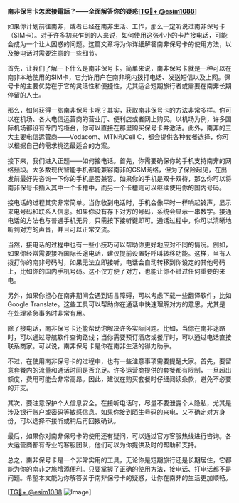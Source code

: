 **南非保号卡怎麽接電話？——全面解答你的疑惑[[TG💪+ @esim1088](https://t.me/s/esim1088)]**

如果你计划前往南非，或者已经在南非生活、工作，那么一定听说过南非保号卡（SIM卡）。对于许多初来乍到的人来说，如何使用这张小小的卡片接电话，可能会成为一个让人困惑的问题。这篇文章将为你详细解答南非保号卡的使用方法，以及接电话时需要注意的一些细节。

首先，让我们了解一下什么是南非保号卡。简单来说，南非保号卡就是一种可以在南非本地使用的SIM卡，它允许用户在南非境内拨打电话、发送短信以及上网。保号卡的主要优势在于它的灵活性和便捷性，尤其适合短期旅行者或需要在南非长期停留的人士。

那么，如何获得一张南非保号卡呢？其实，获取南非保号卡的方法非常多样。你可以在机场、各大电信运营商的营业厅、便利店或者网上购买。以机场为例，许多国际机场都设有专门的柜台，你可以直接在那里购买保号卡并激活。此外，南非的三大主要电信运营商——Vodacom、MTN和Cell C，都会提供各种套餐选择，你可以根据自己的需求挑选最适合的方案。

接下来，我们进入正题——如何接电话。首先，你需要确保你的手机支持南非的网络频段。大多数现代智能手机都能兼容南非的GSM网络，但为了保险起见，在出发前最好先咨询一下你的手机是否兼容。如果你的手机是双卡双待，那么你可以将南非保号卡插入其中一个卡槽中，而另一个卡槽则可以继续使用你的国内号码。

接电话的过程其实非常简单。当你收到电话时，手机会像平时一样响起铃声，显示来电号码和联系人信息。如果你没有存下对方的号码，系统会显示一串数字。接通电话的方法也与普通手机无异，只需按下接听键即可。通话过程中，你可以清晰地听到对方的声音，并且可以正常交流。

当然，接电话的过程中也有一些小技巧可以帮助你更好地应对不同的情况。例如，如果你经常需要接听国际长途电话，建议提前设置好呼叫转移功能。这样，当有人拨打你的南非号码时，如果无法立即接听，电话会自动转移到你设定的其他号码上，比如你的国内手机号码。这不仅方便了对方，也能让你不错过任何重要的来电。

另外，如果你担心在南非期间会遇到语言障碍，可以考虑下载一些翻译软件，比如Google Translate。这些工具可以帮助你在通话中快速理解对方的意思，尤其是在处理紧急事务时非常有用。

除了接电话，南非保号卡还能帮助你解决许多实际问题。比如，当你在南非迷路时，可以通过导航软件查询路线；当你需要预订酒店或餐厅时，可以通过电话直接联系商家。可以说，南非保号卡是你在南非生活的得力助手。

不过，在使用南非保号卡的过程中，也有一些注意事项需要提醒大家。首先，要留意套餐内的流量和通话时间是否充足。许多运营商提供的套餐都有限制，一旦超出额度，费用可能会非常高昂。因此，建议在购买套餐时仔细阅读条款，避免不必要的开支。

其次，要注意保护个人信息安全。在接听电话时，尽量不要泄露个人隐私，尤其是涉及银行账户或密码等敏感信息。如果你接到陌生号码的来电，又不确定对方身份，可以选择不接听或稍后再回拨确认。

最后，如果你对南非保号卡的使用还有疑问，可以通过官方客服热线进行咨询。各大运营商都有专业的客服团队，他们可以为你提供及时的帮助和支持。

总之，南非保号卡是一个非常实用的工具，无论你是短期旅行还是长期居住，它都能为你的南非之旅增添便利。只要掌握了正确的使用方法，接电话、打电话都不是问题。希望本文能为你解答关于南非保号卡的疑惑，让你在南非的生活更加顺畅。

[[TG💪+ @esim1088](https://t.me/s/esim1088) ![Image](https://i.postimg.cc/4NQfJmqS/Snipaste-2025-05-13-00-14-12.png)]